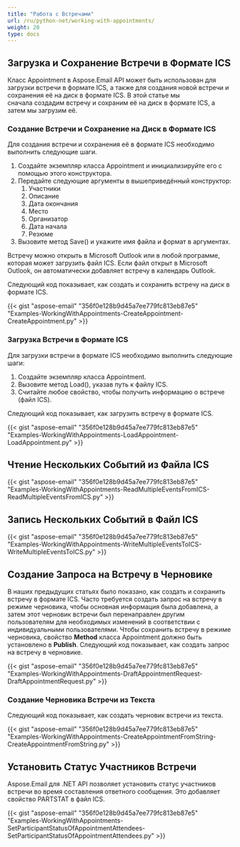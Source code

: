 ```yaml
---
title: "Работа с Встречами"
url: /ru/python-net/working-with-appointments/
weight: 20
type: docs
---
```



## **Загрузка и Сохранение Встречи в Формате ICS**
Класс Appointment в Aspose.Email API может быть использован для загрузки встречи в формате ICS, а также для создания новой встречи и сохранения её на диск в формате ICS. В этой статье мы сначала создадим встречу и сохраним её на диск в формате ICS, а затем мы загрузим её.
### **Создание Встречи и Сохранение на Диск в Формате ICS**
Для создания встречи и сохранения её в формате ICS необходимо выполнить следующие шаги.

1. Создайте экземпляр класса Appointment и инициализируйте его с помощью этого конструктора.
1. Передайте следующие аргументы в вышеприведённый конструктор:
   1. Участники
   1. Описание
   1. Дата окончания
   1. Место
   1. Организатор
   1. Дата начала
   1. Резюме
1. Вызовите метод Save() и укажите имя файла и формат в аргументах.

Встречу можно открыть в Microsoft Outlook или в любой программе, которая может загрузить файл ICS. Если файл открыт в Microsoft Outlook, он автоматически добавляет встречу в календарь Outlook.

Следующий код показывает, как создать и сохранить встречу на диск в формате ICS.



{{< gist "aspose-email" "356f0e128b9d45a7ee779fc813eb87e5" "Examples-WorkingWithAppointments-CreateAppointment-CreateAppointment.py" >}}
### **Загрузка Встречи в Формате ICS**
Для загрузки встречи в формате ICS необходимо выполнить следующие шаги:

1. Создайте экземпляр класса Appointment.
1. Вызовите метод Load(), указав путь к файлу ICS.
1. Считайте любое свойство, чтобы получить информацию о встрече (файл ICS).

Следующий код показывает, как загрузить встречу в формате ICS.



{{< gist "aspose-email" "356f0e128b9d45a7ee779fc813eb87e5" "Examples-WorkingWithAppointments-LoadAppointment-LoadAppointment.py" >}}
## **Чтение Нескольких Событий из Файла ICS**
{{< gist "aspose-email" "356f0e128b9d45a7ee779fc813eb87e5" "Examples-WorkingWithAppointments-ReadMultipleEventsFromICS-ReadMultipleEventsFromICS.py" >}}
## **Запись Нескольких Событий в Файл ICS**
{{< gist "aspose-email" "356f0e128b9d45a7ee779fc813eb87e5" "Examples-WorkingWithAppointments-WriteMultipleEventsToICS-WriteMultipleEventsToICS.py" >}}
## **Создание Запроса на Встречу в Черновике**
В наших предыдущих статьях было показано, как создать и сохранить встречу в формате ICS. Часто требуется создать запрос на встречу в режиме черновика, чтобы основная информация была добавлена, а затем этот черновик встречи был перенаправлен другим пользователям для необходимых изменений в соответствии с индивидуальными пользователями. Чтобы сохранить встречу в режиме черновика, свойство **Method** класса Appointment должно быть установлено в **Publish**. Следующий код показывает, как создать запрос на встречу в черновике.

{{< gist "aspose-email" "356f0e128b9d45a7ee779fc813eb87e5" "Examples-WorkingWithAppointments-DraftAppointmentRequest-DraftAppointmentRequest.py" >}}
### **Создание Черновика Встречи из Текста**
Следующий код показывает, как создать черновик встречи из текста. 

{{< gist "aspose-email" "356f0e128b9d45a7ee779fc813eb87e5" "Examples-WorkingWithAppointments-CreateAppointmentFromString-CreateAppointmentFromString.py" >}}
## **Установить Статус Участников Встречи**
Aspose.Email для .NET API позволяет установить статус участников встречи во время составления ответного сообщения. Это добавляет свойство PARTSTAT в файл ICS.

{{< gist "aspose-email" "356f0e128b9d45a7ee779fc813eb87e5" "Examples-WorkingWithAppointments-SetParticipantStatusOfAppointmentAttendees-SetParticipantStatusOfAppointmentAttendees.py" >}}